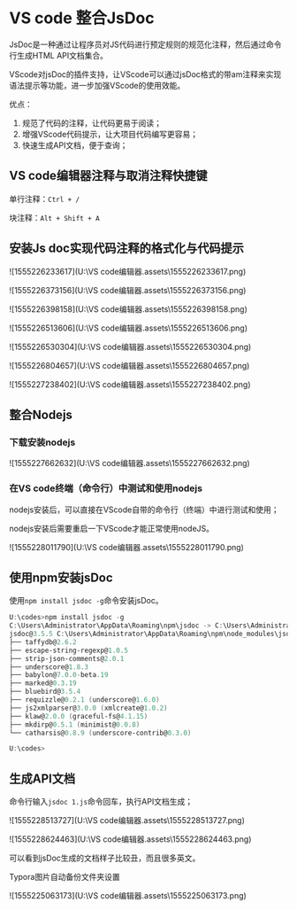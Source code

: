 # VS code 整合JsDoc

JsDoc是一种通过让程序员对JS代码进行预定规则的规范化注释，然后通过命令行生成HTML API文档集合。

VScode对jsDoc的插件支持，让VScode可以通过jsDoc格式的带am注释来实现语法提示等功能，进一步加强VScode的使用效能。

优点：

1. 规范了代码的注释，让代码更易于阅读；
2. 增强VScode代码提示，让大项目代码编写更容易；
3. 快速生成API文档，便于查询；

## VS code编辑器注释与取消注释快捷键

单行注释：`Ctrl + /`

块注释：`Alt + Shift + A`

## 安装Js doc实现代码注释的格式化与代码提示

![1555226233617](U:\VS code编辑器.assets\1555226233617.png)

![1555226373156](U:\VS code编辑器.assets\1555226373156.png)

![1555226398158](U:\VS code编辑器.assets\1555226398158.png)

![1555226513606](U:\VS code编辑器.assets\1555226513606.png)

![1555226530304](U:\VS code编辑器.assets\1555226530304.png)

![1555226804657](U:\VS code编辑器.assets\1555226804657.png)



![1555227238402](U:\VS code编辑器.assets\1555227238402.png)

## 整合Nodejs

### 下载安装nodejs

![1555227662632](U:\VS code编辑器.assets\1555227662632.png)

### 在VS code终端（命令行）中测试和使用nodejs

nodejs安装后，可以直接在VScode自带的命令行（终端）中进行测试和使用；

nodejs安装后需要重启一下VScode才能正常使用nodeJS。

![1555228011790](U:\VS code编辑器.assets\1555228011790.png)

## 使用npm安装jsDoc

使用`npm install jsdoc -g`命令安装jsDoc。

```powershell
U:\codes>npm install jsdoc -g
C:\Users\Administrator\AppData\Roaming\npm\jsdoc -> C:\Users\Administrator\AppData\Roaming\npm\node_modules\jsdoc\jsdoc.js
jsdoc@3.5.5 C:\Users\Administrator\AppData\Roaming\npm\node_modules\jsdoc
├── taffydb@2.6.2
├── escape-string-regexp@1.0.5
├── strip-json-comments@2.0.1
├── underscore@1.8.3
├── babylon@7.0.0-beta.19
├── marked@0.3.19
├── bluebird@3.5.4
├── requizzle@0.2.1 (underscore@1.6.0)
├── js2xmlparser@3.0.0 (xmlcreate@1.0.2)
├── klaw@2.0.0 (graceful-fs@4.1.15)
├── mkdirp@0.5.1 (minimist@0.0.8)
└── catharsis@0.8.9 (underscore-contrib@0.3.0)

U:\codes>
```

## 生成API文档

命令行输入`jsdoc 1.js`命令回车，执行API文档生成；

![1555228513727](U:\VS code编辑器.assets\1555228513727.png)

![1555228624463](U:\VS code编辑器.assets\1555228624463.png)

可以看到jsDoc生成的文档样子比较丑，而且很多英文。



Typora图片自动备份文件夹设置

![1555225063173](U:\VS code编辑器.assets\1555225063173.png)

